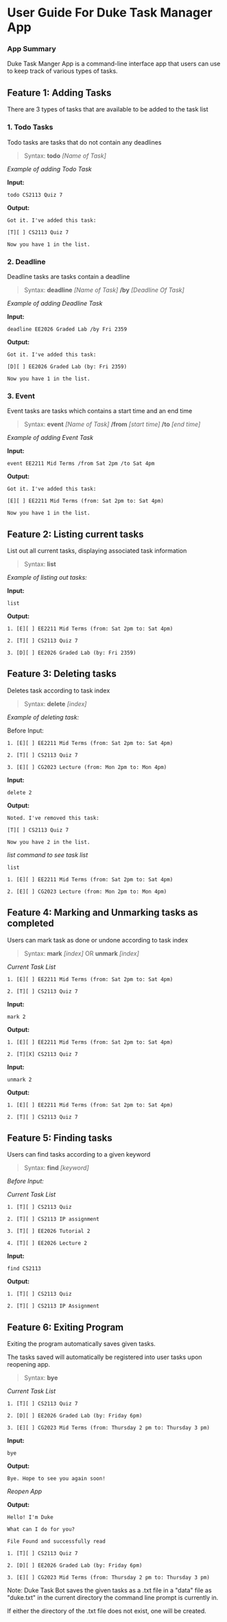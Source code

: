 # User Guide For Duke Task Manager App

### App Summary

Duke Task Manger App is a command-line interface app that users can use to keep track
of various types of tasks.


## Feature 1: Adding Tasks
There are 3 types of tasks that are available to be added to the task list 

### 1. Todo Tasks 
Todo tasks are tasks that do not contain any deadlines
> Syntax: **todo** *[Name of Task]*

_Example of adding Todo Task_

**Input:** 

`todo CS2113 Quiz 7`

**Output:** 

`Got it. I've added this task:`

`[T][ ] CS2113 Quiz 7`

`Now you have 1 in the list.`

### 2. Deadline 
Deadline tasks are tasks contain a deadline
> Syntax: **deadline** *[Name of Task]* **/by** *[Deadline Of Task]*

_Example of adding Deadline Task_

**Input:**

`deadline EE2026 Graded Lab /by Fri 2359`

**Output:**

`Got it. I've added this task:`

`[D][ ] EE2026 Graded Lab (by: Fri 2359)`

`Now you have 1 in the list.`

### 3. Event 
Event tasks are tasks which contains a start time and an end time
> Syntax: **event** *[Name of Task]* **/from** *[start time]* **/to** *[end time]*

_Example of adding Event Task_

**Input:** 

`event EE2211 Mid Terms /from Sat 2pm /to Sat 4pm`

**Output:** 

`Got it. I've added this task:`

`[E][ ] EE2211 Mid Terms (from: Sat 2pm to: Sat 4pm)`

`Now you have 1 in the list.`

## Feature 2: Listing current tasks
List out all current tasks, displaying associated task information
> Syntax: **list**

_Example of listing out tasks:_

**Input:**

`list`

**Output:** 

`1. [E][ ] EE2211 Mid Terms (from: Sat 2pm to: Sat 4pm)`

`2. [T][ ] CS2113 Quiz 7`

`3. [D][ ] EE2026 Graded Lab (by: Fri 2359)`

## Feature 3: Deleting tasks
Deletes task according to task index
> Syntax: **delete** *[index]*

_Example of deleting task:_

Before Input: 

`1. [E][ ] EE2211 Mid Terms (from: Sat 2pm to: Sat 4pm)`

`2. [T][ ] CS2113 Quiz 7`

`3. [E][ ] CG2023 Lecture (from: Mon 2pm to: Mon 4pm)`

**Input:** 

`delete 2`

**Output:**

`Noted. I've removed this task:`

`[T][ ] CS2113 Quiz 7`

`Now you have 2 in the list.`

_list command to see task list_

`list `

`1. [E][ ] EE2211 Mid Terms (from: Sat 2pm to: Sat 4pm)`

`2. [E][ ] CG2023 Lecture (from: Mon 2pm to: Mon 4pm)`

## Feature 4: Marking and Unmarking tasks as completed
Users can mark task as done or undone according to task index
> Syntax: **mark** *[index]* OR **unmark** *[index]*

_Current Task List_

`1. [E][ ] EE2211 Mid Terms (from: Sat 2pm to: Sat 4pm)`

`2. [T][ ] CS2113 Quiz 7`

**Input:** 

`mark 2` 

**Output:**

`1. [E][ ] EE2211 Mid Terms (from: Sat 2pm to: Sat 4pm)`

`2. [T][X] CS2113 Quiz 7`

**Input:**

`unmark 2`

**Output:**

`1. [E][ ] EE2211 Mid Terms (from: Sat 2pm to: Sat 4pm)`

`2. [T][ ] CS2113 Quiz 7`



## Feature 5: Finding tasks
Users can find tasks according to a given keyword
> Syntax: **find** *[keyword]*

_Before Input:_ 

_Current Task List_ 

`1. [T][ ] CS2113 Quiz`

`2. [T][ ] CS2113 IP assignment`

`3. [T][ ] EE2026 Tutorial 2`

`4. [T][ ] EE2026 Lecture 2`

**Input:** 

`find CS2113`

**Output:** 

`1. [T][ ] CS2113 Quiz`

`2. [T][ ] CS2113 IP Assignment`

## Feature 6: Exiting Program
Exiting the program automatically saves given tasks.

The tasks saved will automatically be registered into user tasks upon reopening app.
> Syntax: **bye**

_Current Task List_

`1. [T][ ] CS2113 Quiz 7`

`2. [D][ ] EE2026 Graded Lab (by: Friday 6pm)`

`3. [E][ ] CG2023 Mid Terms (from: Thursday 2 pm to: Thursday 3 pm)`

**Input:**

`bye`

**Output:**

`Bye. Hope to see you again soon!`

_Reopen App_

**Output:**

`Hello! I'm Duke`

`What can I do for you?`

`File Found and successfully read`

`1. [T][ ] CS2113 Quiz 7`

`2. [D][ ] EE2026 Graded Lab (by: Friday 6pm)`

`3. [E][ ] CG2023 Mid Terms (from: Thursday 2 pm to: Thursday 3 pm)`

 
Note: Duke Task Bot saves the given tasks as a .txt file in a "data" file as "duke.txt" in the 
current directory the command line prompt is currently in.

If either the directory of the .txt file does not exist, one will be created. 






